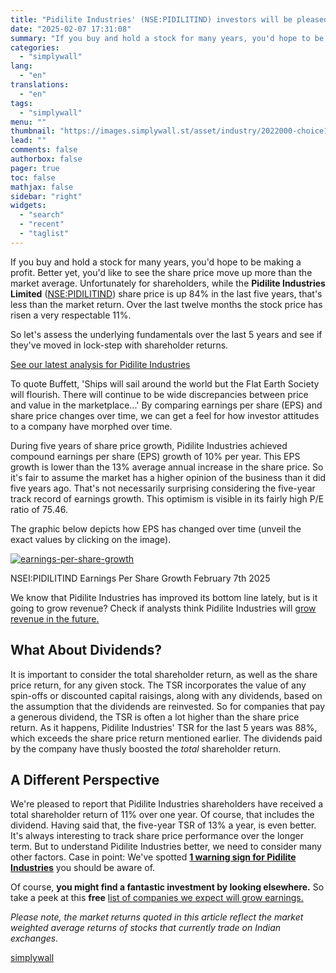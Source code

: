 ```yaml
---
title: "Pidilite Industries' (NSE:PIDILITIND) investors will be pleased with their favorable 88% return over the last five years"
date: "2025-02-07 17:31:08"
summary: "If you buy and hold a stock for many years, you'd hope to be making a profit. Better yet, you'd like to see the share price move up more than the market average. Unfortunately for shareholders, while the Pidilite Industries Limited (NSE:PIDILITIND) share price is up 84% in the last..."
categories:
  - "simplywall"
lang:
  - "en"
translations:
  - "en"
tags:
  - "simplywall"
menu: ""
thumbnail: "https://images.simplywall.st/asset/industry/2022000-choice1-main-header/1585186586604"
lead: ""
comments: false
authorbox: false
pager: true
toc: false
mathjax: false
sidebar: "right"
widgets:
  - "search"
  - "recent"
  - "taglist"
---
```


If you buy and hold a stock for many years, you'd hope to be making a profit. Better yet, you'd like to see the share price move up more than the market average. Unfortunately for shareholders, while the **Pidilite Industries Limited** ([NSE:PIDILITIND](https://simplywall.st/stocks/in/materials/nse-pidilitind/pidilite-industries-shares)) share price is up 84% in the last five years, that's less than the market return. Over the last twelve months the stock price has risen a very respectable 11%.

So let's assess the underlying fundamentals over the last 5 years and see if they've moved in lock-step with shareholder returns.

 [See our latest analysis for Pidilite Industries](https://simplywall.st/stocks/in/materials/nse-pidilitind/pidilite-industries-shares) 

To quote Buffett, 'Ships will sail around the world but the Flat Earth Society will flourish. There will continue to be wide discrepancies between price and value in the marketplace...' By comparing earnings per share (EPS) and share price changes over time, we can get a feel for how investor attitudes to a company have morphed over time.

During five years of share price growth, Pidilite Industries achieved compound earnings per share (EPS) growth of 10% per year. This EPS growth is lower than the 13% average annual increase in the share price. So it's fair to assume the market has a higher opinion of the business than it did five years ago. That's not necessarily surprising considering the five-year track record of earnings growth. This optimism is visible in its fairly high P/E ratio of 75.46.

The graphic below depicts how EPS has changed over time (unveil the exact values by clicking on the image).

[![earnings-per-share-growth](https://images.simplywall.st/asset/chart/878761-earnings-per-share-growth-1-dark/1738917131716)](https://simplywall.st/stocks/in/materials/nse-pidilitind/pidilite-industries-shares/past)

NSEI:PIDILITIND Earnings Per Share Growth February 7th 2025

We know that Pidilite Industries has improved its bottom line lately, but is it going to grow revenue? Check if analysts think Pidilite Industries will [grow revenue in the future.](https://simplywall.st/stocks/in/materials/nse-pidilitind/pidilite-industries-shares/future)

What About Dividends?
---------------------

It is important to consider the total shareholder return, as well as the share price return, for any given stock. The TSR incorporates the value of any spin-offs or discounted capital raisings, along with any dividends, based on the assumption that the dividends are reinvested. So for companies that pay a generous dividend, the TSR is often a lot higher than the share price return. As it happens, Pidilite Industries' TSR for the last 5 years was 88%, which exceeds the share price return mentioned earlier. The dividends paid by the company have thusly boosted the *total* shareholder return.

A Different Perspective
-----------------------

We're pleased to report that Pidilite Industries shareholders have received a total shareholder return of 11% over one year. Of course, that includes the dividend. Having said that, the five-year TSR of 13% a year, is even better. It's always interesting to track share price performance over the longer term. But to understand Pidilite Industries better, we need to consider many other factors. Case in point: We've spotted  [**1 warning sign for Pidilite Industries**](https://simplywall.st/stocks/in/materials/nse-pidilitind/pidilite-industries-shares)  you should be aware of.

Of course, **you might find a fantastic investment by looking elsewhere.** So take a peek at this **free** [list of companies we expect will grow earnings.](https://simplywall.st/discover/investing-ideas/19524/growth-stocks)

*Please note, the market returns quoted in this article reflect the market weighted average returns of stocks that currently trade on Indian exchanges.*

[simplywall](https://simplywall.st/stocks/in/materials/nse-pidilitind/pidilite-industries-shares/news/pidilite-industries-nsepidilitind-investors-will-be-pleased-1)
